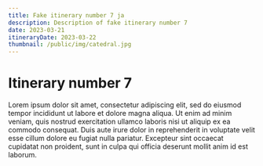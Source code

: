 ```yaml
---
title: Fake itinerary number 7 ja 
description: Description of fake itinerary number 7
date: 2023-03-21
itineraryDate: 2023-03-22
thumbnail: /public/img/catedral.jpg
---
```


# Itinerary number 7

Lorem ipsum dolor sit amet, consectetur adipiscing elit, sed do eiusmod tempor incididunt ut labore et dolore magna aliqua. Ut enim ad minim veniam, quis nostrud exercitation ullamco laboris nisi ut aliquip ex ea commodo consequat. Duis aute irure dolor in reprehenderit in voluptate velit esse cillum dolore eu fugiat nulla pariatur. Excepteur sint occaecat cupidatat non proident, sunt in culpa qui officia deserunt mollit anim id est laborum.
